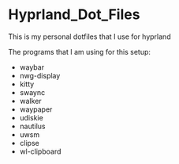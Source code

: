 # Hyprland_Dot_Files
This is my personal dotfiles that I use for hyprland 


The programs that I am using for this setup:

- waybar
- nwg-display
- kitty
- swaync
- walker
- waypaper
- udiskie
- nautilus
- uwsm
- clipse
- wl-clipboard
  
